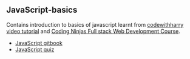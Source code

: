 ## JavaScript-basics

Contains introduction to basics of javascript learnt from [codewithharry video tutorial](https://www.youtube.com/watch?v=hKB-YGF14SY) and [Coding Ninjas Full stack Web Development Course](https://www.codingninjas.com/courses/online-full-stack-node-js-web-dev-course).

* [JavaScript gitbook](https://coding-blocks-ebooks.github.io/blocks-of-javascript/)
* [JavaScript quiz](https://docs.google.com/document/d/1DPQ2o4FKiIKa0CGOyaPoH9ei0IaYbr7dmnuSD5I7Evw/edit?usp=sharing)
